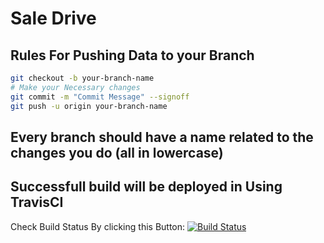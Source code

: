 # Sale Drive
## Rules For Pushing Data to your Branch

```bash
git checkout -b your-branch-name
# Make your Necessary changes 
git commit -m "Commit Message" --signoff
git push -u origin your-branch-name
```
## Every branch should have a name related to the changes you do (all in lowercase)

## Successfull build will be deployed in Using TravisCI

Check Build Status By clicking this Button:
[![Build Status](https://travis-ci.com/piyush97/saledrive-web.svg?token=g3CxDf8EXQoxGMAHdh9U&branch=master)](https://travis-ci.com/piyush97/saledrive-web)